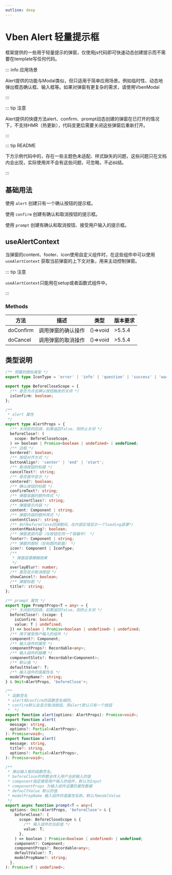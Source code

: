 ```yaml
---
outline: deep
---
```


# Vben Alert 轻量提示框

框架提供的一些用于轻量提示的弹窗，仅使用js代码即可快速动态创建提示而不需要在template写任何代码。

::: info 应用场景

Alert提供的功能与Modal类似，但只适用于简单应用场景。例如临时性、动态地弹出模态确认框、输入框等。如果对弹窗有更复杂的需求，请使用VbenModal

:::

::: tip 注意

Alert提供的快捷方法alert、confirm、prompt动态创建的弹窗在已打开的情况下，不支持HMR（热更新），代码变更后需要关闭这些弹窗后重新打开。

:::

::: tip README

下方示例代码中的，存在一些主题色未适配、样式缺失的问题，这些问题只在文档内会出现，实际使用并不会有这些问题，可忽略，不必纠结。

:::

## 基础用法

使用 `alert` 创建只有一个确认按钮的提示框。

<DemoPreview dir="demos/vben-alert/alert" />

使用 `confirm` 创建有确认和取消按钮的提示框。

<DemoPreview dir="demos/vben-alert/confirm" />

使用 `prompt` 创建有确认和取消按钮、接受用户输入的提示框。

<DemoPreview dir="demos/vben-alert/prompt" />

## useAlertContext

当弹窗的content、footer、icon使用自定义组件时，在这些组件中可以使用 `useAlertContext` 获取当前弹窗的上下文对象，用来主动控制弹窗。

::: tip 注意

`useAlertContext`只能用在setup或者函数式组件中。

:::

### Methods

| 方法      | 描述               | 类型     | 版本要求 |
| --------- | ------------------ | -------- | -------- |
| doConfirm | 调用弹窗的确认操作 | ()=>void | >5.5.4   |
| doCancel  | 调用弹窗的取消操作 | ()=>void | >5.5.4   |

## 类型说明

```ts
/** 预置的图标类型 */
export type IconType = 'error' | 'info' | 'question' | 'success' | 'warning';

export type BeforeCloseScope = {
  /** 是否为点击确认按钮触发的关闭 */
  isConfirm: boolean;
};

/**
 * alert 属性
 */
export type AlertProps = {
  /** 关闭前的回调，如果返回false，则终止关闭 */
  beforeClose?: (
    scope: BeforeCloseScope,
  ) => boolean | Promise<boolean | undefined> | undefined;
  /** 边框 */
  bordered?: boolean;
  /** 按钮对齐方式 */
  buttonAlign?: 'center' | 'end' | 'start';
  /** 取消按钮的标题 */
  cancelText?: string;
  /** 是否居中显示 */
  centered?: boolean;
  /** 确认按钮的标题 */
  confirmText?: string;
  /** 弹窗容器的额外样式 */
  containerClass?: string;
  /** 弹窗提示内容 */
  content: Component | string;
  /** 弹窗内容的额外样式 */
  contentClass?: string;
  /** 执行beforeClose回调期间，在内容区域显示一个loading遮罩*/
  contentMasking?: boolean;
  /** 弹窗底部内容（与按钮在同一个容器中） */
  footer?: Component | string;
  /** 弹窗的图标（在标题的前面） */
  icon?: Component | IconType;
  /**
   * 弹窗遮罩模糊效果
   */
  overlayBlur?: number;
  /** 是否显示取消按钮 */
  showCancel?: boolean;
  /** 弹窗标题 */
  title?: string;
};

/** prompt 属性 */
export type PromptProps<T = any> = {
  /** 关闭前的回调，如果返回false，则终止关闭 */
  beforeClose?: (scope: {
    isConfirm: boolean;
    value: T | undefined;
  }) => boolean | Promise<boolean | undefined> | undefined;
  /** 用于接受用户输入的组件 */
  component?: Component;
  /** 输入组件的属性 */
  componentProps?: Recordable<any>;
  /** 输入组件的插槽 */
  componentSlots?: Recordable<Component>;
  /** 默认值 */
  defaultValue?: T;
  /** 输入组件的值属性名 */
  modelPropName?: string;
} & Omit<AlertProps, 'beforeClose'>;

/**
 * 函数签名
 * alert和confirm的函数签名相同。
 * confirm默认会显示取消按钮，而alert默认只有一个按钮
 *  */
export function alert(options: AlertProps): Promise<void>;
export function alert(
  message: string,
  options?: Partial<AlertProps>,
): Promise<void>;
export function alert(
  message: string,
  title?: string,
  options?: Partial<AlertProps>,
): Promise<void>;

/**
 * 弹出输入框的函数签名。
 * beforeClose的参数会传入用户当前输入的值
 * component指定接受用户输入的组件，默认为Input
 * componentProps 为输入组件设置的属性数据
 * defaultValue 默认的值
 * modelPropName 输入组件的值属性名称。默认为modelValue
 */
export async function prompt<T = any>(
  options: Omit<AlertProps, 'beforeClose'> & {
    beforeClose?: (
      scope: BeforeCloseScope & {
        /** 输入组件的当前值 */
        value: T;
      },
    ) => boolean | Promise<boolean | undefined> | undefined;
    component?: Component;
    componentProps?: Recordable<any>;
    defaultValue?: T;
    modelPropName?: string;
  },
): Promise<T | undefined>;
```
